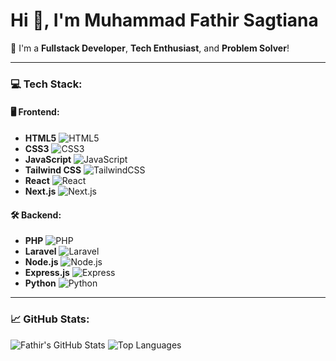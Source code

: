 # Hi 👋, I'm Muhammad Fathir Sagtiana

🎯 I'm a **Fullstack Developer**, **Tech Enthusiast**, and **Problem Solver**!

---

### 💻 Tech Stack:

#### 🖥️ Frontend:
- **HTML5** <img src="https://img.shields.io/badge/-HTML5-E34F26?style=flat-square&logo=html5&logoColor=white" alt="HTML5">
- **CSS3** <img src="https://img.shields.io/badge/-CSS3-1572B6?style=flat-square&logo=css3&logoColor=white" alt="CSS3">
- **JavaScript** <img src="https://img.shields.io/badge/-JavaScript-F7DF1E?style=flat-square&logo=javascript&logoColor=black" alt="JavaScript">
- **Tailwind CSS** <img src="https://img.shields.io/badge/-TailwindCSS-06B6D4?style=flat-square&logo=tailwindcss&logoColor=white" alt="TailwindCSS">
- **React** <img src="https://img.shields.io/badge/-React-61DAFB?style=flat-square&logo=react&logoColor=white" alt="React">
- **Next.js** <img src="https://img.shields.io/badge/-Next.js-000000?style=flat-square&logo=next.js&logoColor=white" alt="Next.js">

#### 🛠️ Backend:
- **PHP** <img src="https://img.shields.io/badge/-PHP-777BB4?style=flat-square&logo=php&logoColor=white" alt="PHP">
- **Laravel** <img src="https://img.shields.io/badge/-Laravel-F05340?style=flat-square&logo=laravel&logoColor=white" alt="Laravel">
- **Node.js** <img src="https://img.shields.io/badge/-Node.js-339933?style=flat-square&logo=node.js&logoColor=white" alt="Node.js">
- **Express.js** <img src="https://img.shields.io/badge/-Express-000000?style=flat-square&logo=express&logoColor=white" alt="Express">
- **Python** <img src="https://img.shields.io/badge/-Python-3776AB?style=flat-square&logo=python&logoColor=white" alt="Python">

---

### 📈 GitHub Stats:

![Fathir's GitHub Stats](https://github-readme-stats.vercel.app/api?username=fathir2&show_icons=true&theme=radical)
![Top Languages](https://github-readme-stats.vercel.app/api/top-langs/?username=fathir2&layout=compact&theme=radical)

